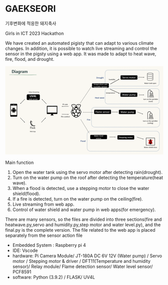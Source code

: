 # GAEKSEORI
기후변화에 적응한 돼지축사

Girls in ICT 2023 Hackathon

We have created an automated pigisty that can adapt to various climate changes.
In addition, it is possible to watch live streaming and control the sensor in the pigsty using a web app.
It was made to adapt to heat wave, fire, flood, and drought.

![diagram](diagram.png)

Main function
1. Open the water tank using the servo motor after detecting rain(drought).
2. Turn on the water pump on the roof after detecting the temperature(heat wave).
3. When a flood is detected, use a stepping motor to close the water shield(flood).
4. If a fire is detected, turn on the water pump on the ceiling(fire).
5. Live streaming from web app.
6. Control of water shield and water pump in web apps(for emergency).

There are many sensors, so the files are divided into three sections(fire and heatwave.py,servo and humidity.py,step motor and water level.py), and the final.py is the complete version.
The file related to the web app is placed separately from the sensor action file

- Embedded System : Raspberry pi 4
- IDE: Vscode 
- hardware: Pi Camera Module/ JT-180A DC 6V 12V (Water pump) / Servo motor /  Stepping motor & driver / DFT11(Temperature and humidity sensor)/ Relay module/ Flame detection sensor/ Water level sensor/ PCF8591 
- software: Python (3.9.2) / FLASK/ UV4L
